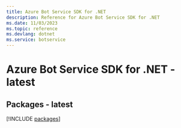 ```yaml
---
title: Azure Bot Service SDK for .NET
description: Reference for Azure Bot Service SDK for .NET
ms.date: 11/03/2023
ms.topic: reference
ms.devlang: dotnet
ms.service: botservice
---
```

# Azure Bot Service SDK for .NET - latest
## Packages - latest
[!INCLUDE [packages](bot-service-index.md)]